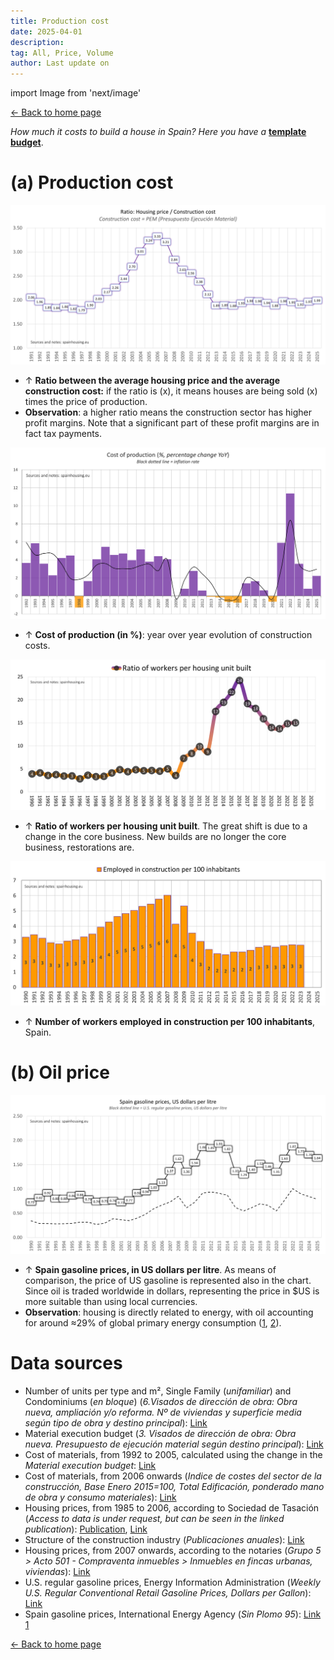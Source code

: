 ```yaml
---
title: Production cost
date: 2025-04-01
description:
tag: All, Price, Volume
author: Last update on
---
```


import Image from 'next/image'

<div class="meta-line"><a class="meta-back" href="/">← Back to home page</a></div>

*How much it costs to build a house in Spain? Here you have a* **[template budget](buildingcost)**.


# (a) Production cost

[![Coste de construcción](/images/costratio.png)](/images/costratio.png)

- ↑ **Ratio between the average housing price and the average construction cost:** if the ratio is (x), it means houses are being sold (x) times the price of production.
- **Observation**: a higher ratio means the construction sector has higher profit margins. Note that a significant part of these profit margins are in fact tax payments.

[![Coste de materiales](/images/costchange.png)](/images/costchange.png)

- ↑ **Cost of production (in %)**: year over year evolution of construction costs.

[![Trabajadores por vivienda construida](/images/workersperunit.png)](/images/workersperunit.png)

- ↑ **Ratio of workers per housing unit built**. The great shift is due to a change in the core business. New builds are no longer the core business, restorations are.

[![Trabajadores por cada 100 habitantes](/images/employed100.png)](/images/employed100.png)

- ↑ **Number of workers employed in construction per 100 inhabitants**, Spain.

# (b) Oil price

[![Precio gasolina](/images/gasoline.png)](/images/gasoline.png)

- ↑ **Spain gasoline prices, in US dollars per litre**. As means of comparison, the price of US gasoline is represented also in the chart. Since oil is traded worldwide in dollars, representing the price in $US is more suitable than using local currencies.
- **Observation**: housing is directly related to energy, with oil accounting for around ≈29% of global primary energy consumption ([1](https://www.iea.org/data-and-statistics/data-tools/energy-statistics-data-browser?country=WORLD&fuel=Energy%20supply&indicator=TESbySource), [2](https://ourworldindata.org/global-energy-200-years)).

# Data sources

- Number of units per type and m², Single Family (_unifamiliar_) and Condominiums (_en bloque_) (_6.Visados de dirección de obra: Obra nueva, ampliación y/o reforma. Nº de viviendas y superficie media según tipo de obra y destino principal_): [Link](https://apps.fomento.gob.es/BoletinOnline/?nivel=2&orden=09000000)
- Material execution budget (_3. Visados de dirección de obra: Obra nueva. Presupuesto de ejecución material según destino principal_): [Link](https://apps.fomento.gob.es/BoletinOnline/?nivel=2&orden=09000000)
- Cost of materials, from 1992 to 2005, calculated using the change in the _Material execution budget_: [Link](https://apps.fomento.gob.es/BoletinOnline/?nivel=2&orden=08000000)
- Cost of materials, from 2006 onwards (_Indice de costes del sector de la construcción, Base Enero 2015=100, Total Edificación, ponderado mano de obra y consumo materiales_): [Link](https://apps.fomento.gob.es/BoletinOnline/?nivel=2&orden=08000000)
- Housing prices, from 1985 to 2006, according to Sociedad de Tasación (_Access to data is under request, but can be seen in the linked publication_): [Publication](https://www.st-tasacion.es/ext/pdf/estudios/sep19/2-Evolucion_de_Precios_de_Vivienda.pdf), [Link](https://www.st-tasacion.es/informe-de-tendencias-digital/)
- Structure of the construction industry (_Publicaciones anuales_): [Link](https://www.mitma.gob.es/informacion-para-el-ciudadano/informacion-estadistica/construccion/estructura-de-la-industria-de-la-construccion/estructura-de-la-industria-de-laconstruccion)
- Housing prices, from 2007 onwards, according to the notaries (_Grupo 5 > Acto 501 - Compraventa inmuebles > Inmuebles en fincas urbanas, viviendas_): [Link](http://www.notariado.org/liferay/web/cien/estadisticas-al-completo)
- U.S. regular gasoline prices, Energy Information Administration (_Weekly U.S. Regular Conventional Retail Gasoline Prices, Dollars per Gallon_): [Link](https://www.eia.gov/petroleum/gasdiesel/)
- Spain gasoline prices, International Energy Agency (_Sin Plomo 95_): [Link 1](https://www.dieselogasolina.com/Estadisticas/Historico)

<div class="meta-line"><a class="meta-back" href="/">← Back to home page</a></div>
